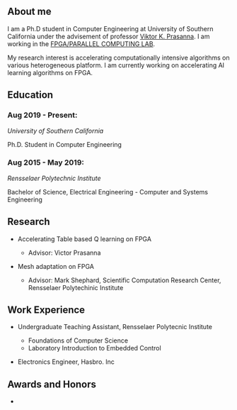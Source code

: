 ## About me

I am a Ph.D student in Computer Engineering at University of Southern California under the advisement of professor [Viktor K. Prasanna](https://sites.usc.edu/prasanna/). I am working in the [FPGA/PARALLEL COMPUTING LAB](https://fpga.usc.edu/).

My research interest is accelerating computationally intensive algorithms on various heterogeneous platform. I am currently working on accelerating AI learning algorithms on FPGA.



## Education

### Aug 2019 - Present:
*University of Southern California*

Ph.D. Student in Computer Engineering 


### Aug 2015 - May 2019:
*Rensselaer Polytechnic Institute*

Bachelor of Science, Electrical Engineering - Computer and Systems Engineering 


## Research
* Accelerating Table based Q learning on FPGA
  * Advisor: Victor Prasanna

* Mesh adaptation on FPGA
  * Advisor: Mark Shephard, Scientific Computation Research Center, Rensselaer Polytechinic Institute
  

## Work Experience
* Undergraduate Teaching Assistant, Rensselaer Polytecnic Institute
  * Foundations of Computer Science
  * Laboratory Introduction to Embedded Control

* Electronics Engineer, Hasbro. Inc

## Awards and Honors
* 
